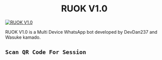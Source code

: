 <h1 align="center">RUOK V1.0<br></h1>

<a href="https://files.catbox.moe/y3a923.jpg"><img src="https://files.catbox.moe/y3a923.jpg" alt="RUOK V1.0" border="0"></a>
<p align="center">

RUOK V1.0 is a Multi Device WhatsApp bot developed by DevDan237 and Wasuke kamado. 
## `Scan QR Code For Session`
